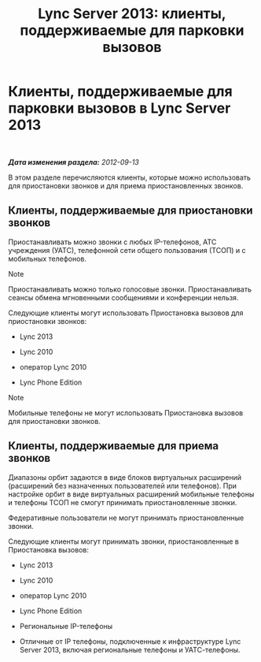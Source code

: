 ﻿---
title: 'Lync Server 2013: клиенты, поддерживаемые для парковки вызовов'
TOCTitle: Клиенты, поддерживаемые для парковки вызовов
ms:assetid: c236d2ba-9d83-418c-9cbc-92541f115fb0
ms:mtpsurl: https://technet.microsoft.com/ru-ru/library/Gg412958(v=OCS.15)
ms:contentKeyID: 49311068
ms.date: 05/19/2016
mtps_version: v=OCS.15
ms.translationtype: HT
---

# Клиенты, поддерживаемые для парковки вызовов в Lync Server 2013

 

_**Дата изменения раздела:** 2012-09-13_

В этом разделе перечисляются клиенты, которые можно использовать для приостановки звонков и для приема приостановленных звонков.

## Клиенты, поддерживаемые для приостановки звонков

Приостанавливать можно звонки с любых IP-телефонов, АТС учреждения (УАТС), телефонной сети общего пользования (ТСОП) и с мобильных телефонов.

> [!note]  
> Приостанавливать можно только голосовые звонки. Приостанавливать сеансы обмена мгновенными сообщениями и конференции нельзя.

Следующие клиенты могут использовать Приостановка вызовов для приостановки звонков:

  - Lync 2013

  - Lync 2010

  - оператор Lync 2010

  - Lync Phone Edition

> [!note]  
> Мобильные телефоны не могут ислопьзовать Приостановка вызовов для приостановки звонков.

## Клиенты, поддерживаемые для приема звонков

Диапазоны орбит задаются в виде блоков виртуальных расширений (расширений без назначенных пользователей или телефонов). При настройке орбит в виде виртуальных расширений мобильные телефоны и телефоны ТСОП не смогут принимать приостановленные звонки.

Федеративные пользователи не могут принимать приостановленные звонки.

Следующие клиенты могут принимать звонки, приостановленные в Приостановка вызовов:

  - Lync 2013

  - Lync 2010

  - оператор Lync 2010

  - Lync Phone Edition

  - Региональные IP-телефоны

  - Отличные от IP телефоны, подключенные к инфраструктуре Lync Server 2013, включая региональные телефоны и УАТС-телефоны.

